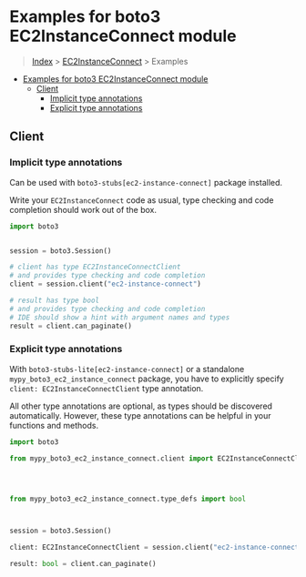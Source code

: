 <a id="examples-for-boto3-ec2instanceconnect-module"></a>

# Examples for boto3 EC2InstanceConnect module

> [Index](../README.md) > [EC2InstanceConnect](./README.md) > Examples

- [Examples for boto3 EC2InstanceConnect module](#examples-for-boto3-ec2instanceconnect-module)
  - [Client](#client)
    - [Implicit type annotations](#implicit-type-annotations)
    - [Explicit type annotations](#explicit-type-annotations)

<a id="client"></a>

## Client

<a id="implicit-type-annotations"></a>

### Implicit type annotations

Can be used with `boto3-stubs[ec2-instance-connect]` package installed.

Write your `EC2InstanceConnect` code as usual, type checking and code
completion should work out of the box.

```python
import boto3


session = boto3.Session()

# client has type EC2InstanceConnectClient
# and provides type checking and code completion
client = session.client("ec2-instance-connect")

# result has type bool
# and provides type checking and code completion
# IDE should show a hint with argument names and types
result = client.can_paginate()
```

<a id="explicit-type-annotations"></a>

### Explicit type annotations

With `boto3-stubs-lite[ec2-instance-connect]` or a standalone
`mypy_boto3_ec2_instance_connect` package, you have to explicitly specify
`client: EC2InstanceConnectClient` type annotation.

All other type annotations are optional, as types should be discovered
automatically. However, these type annotations can be helpful in your functions
and methods.

```python
import boto3

from mypy_boto3_ec2_instance_connect.client import EC2InstanceConnectClient




from mypy_boto3_ec2_instance_connect.type_defs import bool



session = boto3.Session()

client: EC2InstanceConnectClient = session.client("ec2-instance-connect")

result: bool = client.can_paginate()
```
